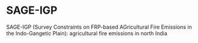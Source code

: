 # SAGE-IGP
SAGE-IGP (Survey Constraints on FRP-based AGricultural Fire Emissions in the Indo-Gangetic Plain): agricultural fire emissions in north India 
